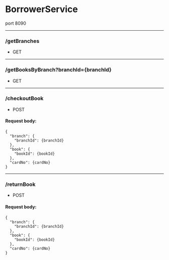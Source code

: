 # BorrowerService

port 8090

- - - -

### /getBranches

- GET

- - - -

### /getBooksByBranch?branchId={branchId}

- GET

- - - -

### /checkoutBook

- POST

#### Request body:

```
{
  "branch": {
    "branchId": {branchId}
  },
  "book": {
    "bookId": {bookId}
  },
  "cardNo": {cardNo}
}
```

- - - -

### /returnBook

- POST

#### Request body:

```
{
  "branch": {
    "branchId": {branchId}
  },
  "book": {
    "bookId": {bookId}
  },
  "cardNo": {cardNo}
}
```